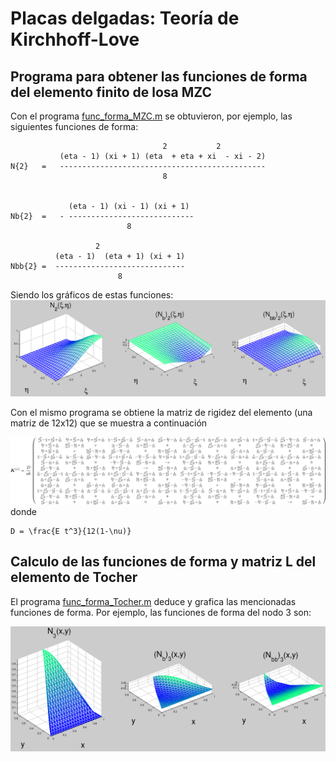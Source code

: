 # Placas delgadas: Teoría de Kirchhoff-Love

## Programa para obtener las funciones de forma del elemento finito de losa MZC

Con el programa [func_forma_MZC.m](func_forma_MZC.m) se obtuvieron, por ejemplo, las siguientes funciones de forma:
```
                                  2           2
           (eta - 1) (xi + 1) (eta  + eta + xi  - xi - 2)
N{2}   =   ----------------------------------------------
                                  8


             (eta - 1) (xi - 1) (xi + 1)
Nb{2}  =   - ----------------------------
                          8        

                   2
          (eta - 1)  (eta + 1) (xi + 1)
Nbb{2} =  -----------------------------
                        8
```

Siendo los gráficos de estas funciones:
![](figs/func_forma_MZC.png)

Con el mismo programa se obtiene la matriz de rigidez del elemento (una matriz de 12x12) que se muestra a continuación
<!---
La imagen la creé con Text Tex en LibreOffice Impress y la mejoré con Inkscape

\boldsymbol{K}^{(e)} = \frac{D}{ab}
\left(\begin{smallmatrix}
\frac{b^2}{a^2} - \frac{\nu}{5} + \frac{a^2}{b^2} + \frac{7}{10} & \frac{2 \nu}{5} + \frac{b^2}{a^2} + \frac{1}{10} & \frac{2 \nu}{5} + \frac{a^2}{b^2} + \frac{1}{10} & \frac{\nu}{5} - \frac{b^2}{a^2} + \frac{a^2}{2 b^2} - \frac{7}{10} & \frac{b^2}{a^2} - \frac{\nu}{10} + \frac{1}{10} & \frac{a^2}{2 b^2} - \frac{2 \nu}{5} - \frac{1}{10} & \frac{7}{10} - \frac{b^2}{2 a^2} - \frac{a^2}{2 b^2} - \frac{\nu}{5} & \frac{\nu}{10} + \frac{b^2}{2 a^2} - \frac{1}{10} & \frac{\nu}{10} + \frac{a^2}{2 b^2} - \frac{1}{10} & \frac{\nu}{5} + \frac{b^2}{2 a^2} - \frac{a^2}{b^2} - \frac{7}{10} & \frac{b^2}{2 a^2} - \frac{2 \nu}{5} - \frac{1}{10} & \frac{a^2}{b^2} - \frac{\nu}{10} + \frac{1}{10}\\
\frac{2 \nu}{5} + \frac{b^2}{a^2} + \frac{1}{10} & \frac{4 b^2}{3 a^2} - \frac{4 \nu}{15} + \frac{4}{15} & \nu & \frac{\nu}{10} - \frac{b^2}{a^2} - \frac{1}{10} & \frac{\nu}{15} + \frac{2 b^2}{3 a^2} - \frac{1}{15} & 0 & \frac{1}{10} - \frac{b^2}{2 a^2} - \frac{\nu}{10} & \frac{b^2}{3 a^2} - \frac{\nu}{15} + \frac{1}{15} & 0 & \frac{b^2}{2 a^2} - \frac{2 \nu}{5} - \frac{1}{10} & \frac{4 \nu}{15} + \frac{2 b^2}{3 a^2} - \frac{4}{15} & 0\\
\frac{2 \nu}{5} + \frac{a^2}{b^2} + \frac{1}{10} & \nu & \frac{4 a^2}{3 b^2} - \frac{4 \nu}{15} + \frac{4}{15} & \frac{a^2}{2 b^2} - \frac{2 \nu}{5} - \frac{1}{10} & 0 & \frac{4 \nu}{15} + \frac{2 a^2}{3 b^2} - \frac{4}{15} & \frac{1}{10} - \frac{a^2}{2 b^2} - \frac{\nu}{10} & 0 & \frac{a^2}{3 b^2} - \frac{\nu}{15} + \frac{1}{15} & \frac{\nu}{10} - \frac{a^2}{b^2} - \frac{1}{10} & 0 & \frac{\nu}{15} + \frac{2 a^2}{3 b^2} - \frac{1}{15}\\
\frac{\nu}{5} - \frac{b^2}{a^2} + \frac{a^2}{2 b^2} - \frac{7}{10} & \frac{\nu}{10} - \frac{b^2}{a^2} - \frac{1}{10} & \frac{a^2}{2 b^2} - \frac{2 \nu}{5} - \frac{1}{10} & \frac{b^2}{a^2} - \frac{\nu}{5} + \frac{a^2}{b^2} + \frac{7}{10} &  - \frac{2 \nu}{5} - \frac{b^2}{a^2} - \frac{1}{10} & \frac{2 \nu}{5} + \frac{a^2}{b^2} + \frac{1}{10} & \frac{\nu}{5} + \frac{b^2}{2 a^2} - \frac{a^2}{b^2} - \frac{7}{10} & \frac{2 \nu}{5} - \frac{b^2}{2 a^2} + \frac{1}{10} & \frac{a^2}{b^2} - \frac{\nu}{10} + \frac{1}{10} & \frac{7}{10} - \frac{b^2}{2 a^2} - \frac{a^2}{2 b^2} - \frac{\nu}{5} & \frac{1}{10} - \frac{b^2}{2 a^2} - \frac{\nu}{10} & \frac{\nu}{10} + \frac{a^2}{2 b^2} - \frac{1}{10}\\
\frac{b^2}{a^2} - \frac{\nu}{10} + \frac{1}{10} & \frac{\nu}{15} + \frac{2 b^2}{3 a^2} - \frac{1}{15} & 0 &  - \frac{2 \nu}{5} - \frac{b^2}{a^2} - \frac{1}{10} & \frac{4 b^2}{3 a^2} - \frac{4 \nu}{15} + \frac{4}{15} & - \nu & \frac{2 \nu}{5} - \frac{b^2}{2 a^2} + \frac{1}{10} & \frac{4 \nu}{15} + \frac{2 b^2}{3 a^2} - \frac{4}{15} & 0 & \frac{\nu}{10} + \frac{b^2}{2 a^2} - \frac{1}{10} & \frac{b^2}{3 a^2} - \frac{\nu}{15} + \frac{1}{15} & 0\\
\frac{a^2}{2 b^2} - \frac{2 \nu}{5} - \frac{1}{10} & 0 & \frac{4 \nu}{15} + \frac{2 a^2}{3 b^2} - \frac{4}{15} & \frac{2 \nu}{5} + \frac{a^2}{b^2} + \frac{1}{10} & - \nu & \frac{4 a^2}{3 b^2} - \frac{4 \nu}{15} + \frac{4}{15} & \frac{\nu}{10} - \frac{a^2}{b^2} - \frac{1}{10} & 0 & \frac{\nu}{15} + \frac{2 a^2}{3 b^2} - \frac{1}{15} & \frac{1}{10} - \frac{a^2}{2 b^2} - \frac{\nu}{10} & 0 & \frac{a^2}{3 b^2} - \frac{\nu}{15} + \frac{1}{15}\\

\frac{7}{10} - \frac{b^2}{2 a^2} - \frac{a^2}{2 b^2} - \frac{\nu}{5} & \frac{1}{10} - \frac{b^2}{2 a^2} - \frac{\nu}{10} & \frac{1}{10} - \frac{a^2}{2 b^2} - \frac{\nu}{10} & \frac{\nu}{5} + \frac{b^2}{2 a^2} - \frac{a^2}{b^2} - \frac{7}{10} & \frac{2 \nu}{5} - \frac{b^2}{2 a^2} + \frac{1}{10} & \frac{\nu}{10} - \frac{a^2}{b^2} - \frac{1}{10} & \frac{b^2}{a^2} - \frac{\nu}{5} + \frac{a^2}{b^2} + \frac{7}{10} &  - \frac{2 \nu}{5} - \frac{b^2}{a^2} - \frac{1}{10} &  - \frac{2 \nu}{5} - \frac{a^2}{b^2} - \frac{1}{10} & \frac{\nu}{5} - \frac{b^2}{a^2} + \frac{a^2}{2 b^2} - \frac{7}{10} & \frac{\nu}{10} - \frac{b^2}{a^2} - \frac{1}{10} & \frac{2 \nu}{5} - \frac{a^2}{2 b^2} + \frac{1}{10}\\
\frac{\nu}{10} + \frac{b^2}{2 a^2} - \frac{1}{10} & \frac{b^2}{3 a^2} - \frac{\nu}{15} + \frac{1}{15} & 0 & \frac{2 \nu}{5} - \frac{b^2}{2 a^2} + \frac{1}{10} & \frac{4 \nu}{15} + \frac{2 b^2}{3 a^2} - \frac{4}{15} & 0 &  - \frac{2 \nu}{5} - \frac{b^2}{a^2} - \frac{1}{10} & \frac{4 b^2}{3 a^2} - \frac{4 \nu}{15} + \frac{4}{15} & \nu & \frac{b^2}{a^2} - \frac{\nu}{10} + \frac{1}{10} & \frac{\nu}{15} + \frac{2 b^2}{3 a^2} - \frac{1}{15} & 0\\
 \frac{\nu}{10} + \frac{a^2}{2 b^2} - \frac{1}{10} & 0 & \frac{a^2}{3 b^2} - \frac{\nu}{15} + \frac{1}{15} & \frac{a^2}{b^2} - \frac{\nu}{10} + \frac{1}{10} & 0 & \frac{\nu}{15} + \frac{2 a^2}{3 b^2} - \frac{1}{15} &  - \frac{2 \nu}{5} - \frac{a^2}{b^2} - \frac{1}{10} & \nu & \frac{4 a^2}{3 b^2} - \frac{4 \nu}{15} + \frac{4}{15} & \frac{2 \nu}{5} - \frac{a^2}{2 b^2} + \frac{1}{10} & 0 & \frac{4 \nu}{15} + \frac{2 a^2}{3 b^2} - \frac{4}{15}\\
 \frac{\nu}{5} + \frac{b^2}{2 a^2} - \frac{a^2}{b^2} - \frac{7}{10} & \frac{b^2}{2 a^2} - \frac{2 \nu}{5} - \frac{1}{10} & \frac{\nu}{10} - \frac{a^2}{b^2} - \frac{1}{10} & \frac{7}{10} - \frac{b^2}{2 a^2} - \frac{a^2}{2 b^2} - \frac{\nu}{5} & \frac{\nu}{10} + \frac{b^2}{2 a^2} - \frac{1}{10} & \frac{1}{10} - \frac{a^2}{2 b^2} - \frac{\nu}{10} & \frac{\nu}{5} - \frac{b^2}{a^2} + \frac{a^2}{2 b^2} - \frac{7}{10} & \frac{b^2}{a^2} - \frac{\nu}{10} + \frac{1}{10} & \frac{2 \nu}{5} - \frac{a^2}{2 b^2} + \frac{1}{10} & \frac{b^2}{a^2} - \frac{\nu}{5} + \frac{a^2}{b^2} + \frac{7}{10} & \frac{2 \nu}{5} + \frac{b^2}{a^2} + \frac{1}{10} &  - \frac{2 \nu}{5} - \frac{a^2}{b^2} - \frac{1}{10}\\
 \frac{b^2}{2 a^2} - \frac{2 \nu}{5} - \frac{1}{10} & \frac{4 \nu}{15} + \frac{2 b^2}{3 a^2} - \frac{4}{15} & 0 & \frac{1}{10} - \frac{b^2}{2 a^2} - \frac{\nu}{10} & \frac{b^2}{3 a^2} - \frac{\nu}{15} + \frac{1}{15} & 0 & \frac{\nu}{10} - \frac{b^2}{a^2} - \frac{1}{10} & \frac{\nu}{15} + \frac{2 b^2}{3 a^2} - \frac{1}{15} & 0 & \frac{2 \nu}{5} + \frac{b^2}{a^2} + \frac{1}{10} & \frac{4 b^2}{3 a^2} - \frac{4 \nu}{15} + \frac{4}{15} & - \nu\\
 \frac{a^2}{b^2} - \frac{\nu}{10} + \frac{1}{10} & 0 & \frac{\nu}{15} + \frac{2 a^2}{3 b^2} - \frac{1}{15} & \frac{\nu}{10} + \frac{a^2}{2 b^2} - \frac{1}{10} & 0 & \frac{a^2}{3 b^2} - \frac{\nu}{15} + \frac{1}{15} & \frac{2 \nu}{5} - \frac{a^2}{2 b^2} + \frac{1}{10} & 0 & \frac{4 \nu}{15} + \frac{2 a^2}{3 b^2} - \frac{4}{15} &  - \frac{2 \nu}{5} - \frac{a^2}{b^2} - \frac{1}{10} & - \nu & \frac{4 a^2}{3 b^2} - \frac{4 \nu}{15} + \frac{4}{15}
\end{smallmatrix}\right)b
--->
![](figs/K_MZC.png)
donde
```
D = \frac{E t^3}{12(1-\nu)}
```

## Calculo de las funciones de forma y matriz L del elemento de Tocher
El programa [func_forma_Tocher.m](func_forma_Tocher.m) deduce y grafica las mencionadas funciones de forma. Por ejemplo, las funciones de forma del nodo 3 son:

![figs/func_forma_Tocher.png](figs/func_forma_Tocher.png)
